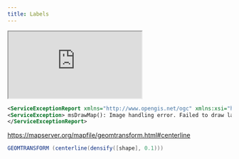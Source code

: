 ```yaml
---
title: Labels
---
```


<div class="map">
  <iframe src="https://geographika.github.io/getting-started-with-mapserver-demo/lakes.html"></iframe>
</div>


``` xml
<ServiceExceptionReport xmlns="http://www.opengis.net/ogc" xmlns:xsi="http://www.w3.org/2001/XMLSchema-instance" version="1.3.0" xsi:schemaLocation="http://www.opengis.net/ogc http://schemas.opengis.net/wms/1.3.0/exceptions_1_3_0.xsd">
<ServiceException> msDrawMap(): Image handling error. Failed to draw layer named 'lake-labels'. msGeomTransformShape(): Expression parser error. Failed to process shape expression: centerline([shape]) yyparse(): Expression parser error. Executing centerline failed. msGEOSCenterline(): GEOS library error. Centerline generation failed, try densifying the shapes. </ServiceException>
</ServiceExceptionReport>
```

<https://mapserver.org/mapfile/geomtransform.html#centerline>

``` scala
GEOMTRANSFORM (centerline(densify([shape], 0.1)))
```